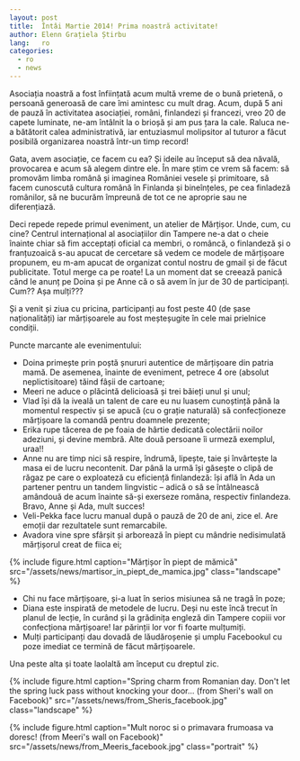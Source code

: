 ```yaml
---
layout: post
title:  Întâi Martie 2014! Prima noastră activitate!
author: Elenn Grațiela Știrbu
lang:   ro
categories:
  - ro
  - news
---
```


Asociația noastră a fost înființată acum multă vreme de o bună prietenă, o persoană generoasă de care îmi amintesc cu mult drag. Acum, după 5 ani de pauză în activitatea asociației, români, finlandezi și francezi, vreo 20 de capete luminate, ne-am întâlnit la o brioșă și am pus țara la cale. Raluca ne-a bătătorit calea administrativă, iar entuziasmul molipsitor al tuturor a făcut posibilă organizarea noastră într-un timp record!

Gata, avem asociație, ce facem cu ea? Și ideile au început să dea năvală, provocarea e acum să alegem dintre ele. În mare știm ce vrem să facem: să promovăm limba română și imaginea României vesele și primitoare, să facem cunoscută cultura română în Finlanda și bineînțeles, pe cea finladeză românilor, să ne bucurăm împreună de tot ce ne aproprie sau ne diferențiază.

Deci repede repede primul eveniment, un atelier de Mărțișor. Unde, cum, cu cine? Centrul internațional al asociațiilor din Tampere ne-a dat o cheie înainte chiar să fim acceptați oficial ca membri, o româncă, o finlandeză și o franțuzoaică s-au apucat de cercetare să vedem ce modele de mărțișoare propunem, eu m-am apucat de organizat contul nostru de gmail și de făcut publicitate. Totul merge ca pe roate! La un moment dat se creează panică când le anunț pe Doina și pe Anne că o să avem în jur de 30 de participanți. Cum?? Așa mulți???

Și a venit și ziua cu pricina, participanți au fost peste 40 (de șase naționalități) iar mărțișoarele au fost meșteșugite în cele mai prielnice condiții.

Puncte marcante ale evenimentului:

- Doina primește prin poștă șnururi autentice de mărțișoare din patria mamă. De asemenea, înainte de eveniment, petrece 4 ore (absolut neplictisitoare) tăind fâșii de cartoane;
- Meeri ne aduce o plăcintă delicioasă și trei băieți unul și unul;
- Vlad își dă la iveală un talent de care eu nu luasem cunoștință până la momentul respectiv și se apucă (cu o grație naturală) să confecționeze mărțișoare la comandă pentru doamnele prezente;
- Erika rupe tăcerea de pe foaia de hârtie dedicată colectării noilor adeziuni, și devine membră. Alte două persoane îi urmeză exemplul, uraa!!
- Anne nu are timp nici să respire, îndrumă, lipește, taie și învârtește la masa ei de lucru necontenit. Dar până la urmă își găsește o clipă de răgaz pe care o exploateză cu eficiență finlandeză: își află în Ada un partener pentru un tandem lingvistic – adică o să se întâlnească amândouă de acum înainte să-și exerseze româna, respectiv finlandeza. Bravo, Anne și Ada, mult succes!
- Veli-Pekka face lucru manual după o pauză de 20 de ani, zice el. Are emoții dar rezultatele sunt remarcabile.
- Avadora vine spre sfârșit și arborează în piept cu mândrie nedisimulată mărțișorul creat de fiica ei;

{% include figure.html caption="Mărțișor în piept de mămică" src="/assets/news/martisor_in_piept_de_mamica.jpg" class="landscape" %}

- Chi nu face mărțișoare, și-a luat în serios misiunea să ne tragă în poze;
- Diana este inspirată de metodele de lucru. Deși nu este încă trecut în planul de lecție, în curând și la grădinița engleză din Tampere copiii vor confecționa mărțișoare! Iar părinții lor vor fi foarte mulțumiți.
- Mulți participanți dau dovadă de lăudăroșenie și umplu Facebookul cu poze imediat ce termină de făcut mărțișoarele.

Una peste alta și toate laolaltă am început cu dreptul zic.

{% include figure.html caption="Spring charm from Romanian day. Don't let the spring luck pass without knocking your door...  (from Sheri's wall on Facebook)" src="/assets/news/from_Sheris_facebook.jpg" class="landscape" %}

{% include figure.html caption="Mult noroc si o primavara frumoasa va doresc! (from Meeri's wall on Facebook)" src="/assets/news/from_Meeris_facebook.jpg" class="portrait" %}
